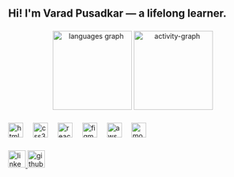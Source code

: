 <br clear="both">

<h2 align="left">Hi! I'm Varad Pusadkar — a lifelong learner.</h2>

###

<div align="center">
  <img src="https://github-readme-stats.vercel.app/api/top-langs?username=varadp03&locale=en&hide_title=true&layout=compact&card_width=320&langs_count=7&theme=dracula&hide_border=true" height="160" alt="languages graph" />
  <img src="https://github-readme-activity-graph.vercel.app/graph?username=varadp03&theme=github-dark&radius=100&area=true&hide_border=true&hide_title=false" height="160" alt="activity-graph" />
</div>

###

<div align="left">
  <img src="https://cdn.jsdelivr.net/gh/devicons/devicon/icons/html5/html5-original.svg" height="30" alt="html5 logo" />
  <img width="12" />
  <img src="https://cdn.jsdelivr.net/gh/devicons/devicon/icons/css3/css3-original.svg" height="30" alt="css3 logo" />
  <img width="12" />
  <img src="https://cdn.jsdelivr.net/gh/devicons/devicon/icons/react/react-original.svg" height="30" alt="react logo" />
  <img width="12" />
  <img src="https://skillicons.dev/icons?i=figma" height="30" alt="figma logo" />
  <img width="12" />
  <img src="https://skillicons.dev/icons?i=aws" height="30" alt="aws logo" />
  <img width="12" />
  <img src="https://skillicons.dev/icons?i=mongodb" height="30" alt="mongodb logo" />
</div>

###

<div align="left">
  <a href="https://www.linkedin.com/in/varad-pusadkar-769b4a297/" target="_blank">
    <img src="https://img.shields.io/static/v1?message=LinkedIn&logo=linkedin&label=&color=0077B5&logoColor=white&labelColor=&style=for-the-badge" height="35" alt="linkedin logo" />
  </a>
  <a href="https://github.com/varadp03" target="_blank">
    <img src="https://img.shields.io/static/v1?message=GitHub&logo=github&label=&color=black&logoColor=white&labelColor=&style=for-the-badge" height="35" alt="github logo" />
  </a>
</div>
